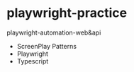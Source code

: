 # playwright-practice
playwright-automation-web&amp;api

- ScreenPlay Patterns
- Playwright
- Typescript